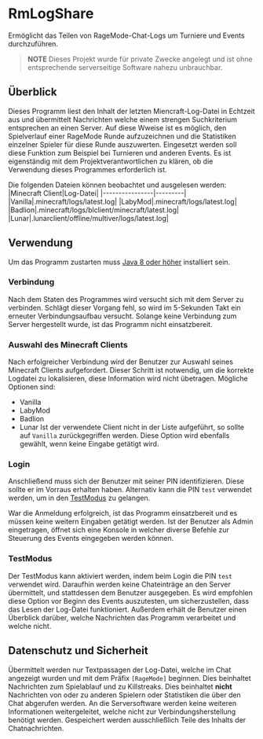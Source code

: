 # RmLogShare

Ermöglicht das Teilen von RageMode-Chat-Logs um Turniere und Events durchzuführen. 

> **NOTE**
> Dieses Projekt wurde für private Zwecke angelegt und ist ohne entsprechende serverseitige Software nahezu unbrauchbar.

## Überblick

Dieses Programm liest den Inhalt der letzten Miencraft-Log-Datei in Echtzeit aus und übermittelt Nachrichten welche einem strengen Suchkriterium entsprechen an einen Server.
Auf diese Wweise ist es möglich, den Spielverlauf einer RageMode Runde aufzuzeichnen und die Statistiken einzelner Spieler für diese Runde auszuwerten.
Eingesetzt werden soll diese Funktion zum Beispiel bei Turnieren und anderen Events.
Es ist eigenständig mit dem Projektverantwortlichen zu klären, ob die Verwendung dieses Programmes erforderlich ist.

Die folgenden Dateien können beobachtet und ausgelesen werden:
|Minecraft Client|Log-Datei|
|----------------|---------|
|Vanilla|.minecraft/logs/latest.log|
|LabyMod|.minecraft/logs/latest.log|
|Badlion|.minecraft/logs/blclient/minecraft/latest.log|
|Lunar|.lunarclient/offline/multiver/logs/latest.log|


## Verwendung

Um das Programm zustarten muss [Java 8 oder höher](https://www.java.com/de/download/manual.jsp) installiert sein.

### Verbindung

Nach dem Staten des Programmes wird versucht sich mit dem Server zu verbinden. Schlägt dieser Vorgang fehl, so wird im 5-Sekunden Takt ein erneuter Verbindungsaufbau versucht.
Solange keine Verbindung zum Server hergestellt wurde, ist das Programm nicht einsatzbereit.

### Auswahl des Minecraft Clients

Nach erfolgreicher Verbindung wird der Benutzer zur Auswahl seines Minecraft Clients aufgefordert. Dieser Schritt ist notwendig, um die korrekte Logdatei zu lokalisieren, diese Information wird nicht übetragen.
Mögliche Optionen sind: 
- Vanilla
- LabyMod
- Badlion
- Lunar
Ist der verwendete Client nicht in der Liste aufgeführt, so sollte auf `Vanilla` zurückgegriffen werden. Diese Option wird ebenfalls gewählt, wenn keine Eingabe getätigt wird.

### Login

Anschließend muss sich der Benutzer mit seiner PIN identifizieren. Diese sollte er im Vorraus erhalten haben.
Alternativ kann die PIN `test` verwendet werden, um in den [TestModus](#testmodus) zu gelangen.

War die Anmeldung erfolgreich, ist das Programm einsatzbereit und es müssen keine weitern Eingaben getätigt werden. Ist der Benutzer als Admin eingetragen, öffnet sich eine Konsole in welcher diverse Befehle zur Steuerung des Events eingegeben werden können.

### TestModus

Der TestModus kann aktiviert werden, indem beim Login die PIN `test` verwendet wird. Daraufhin werden keine Chateinträge an den Server übermittelt, und stattdessen dem Benutzer ausgegeben. Es wird empfohlen diese Option vor Beginn des Events auszutesten, um sicherzustellen, dass das Lesen der Log-Datei funktioniert. Außerdem erhält de Benutzer einen Überblick darüber, welche Nachrichten das Programm verarbeitet und welche nicht.

## Datenschutz und Sicherheit

Übermittelt werden nur Textpassagen der Log-Datei, welche im Chat angezeigt wurden und mit dem Präfix `[RageMode]` beginnen. Dies beinhaltet Nachrichten zum Spielablauf und zu Killstreaks.
Dies beinhaltet **nicht** Nachrichten von oder zu anderen Spielern oder Statistiken die über den Chat abgerufen werden. 
An die Serversoftware werden keine weiteren Informationen weitergeleitet, welche nicht zur Verbindungsherstellung benötigt werden.
Gespeichert werden ausschließlich Teile des Inhalts der Chatnachrichten.
